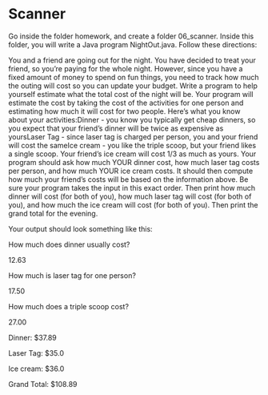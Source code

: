 # Scanner

Go inside the folder homework, and create a folder 06_scanner. Inside this folder, you will write a Java program NightOut.java. Follow these directions:

You and a friend are going out for the night. You have decided to treat your friend, so you’re paying for the whole night. However, since you have a fixed amount of money to spend on fun things, you need to track how much the outing will cost so you can update your budget.
Write a program to help yourself estimate what the total cost of the night will be. Your program will estimate the cost by taking the cost of the activities for one person and estimating how much it will cost for two people.
Here’s what you know about your activities:Dinner - you know you typically get cheap dinners, so you expect that your friend’s dinner will be twice as expensive as yoursLaser Tag - since laser tag is charged per person, you and your friend will cost the sameIce cream - you like the triple scoop, but your friend likes a single scoop. Your friend’s ice cream will cost 1/3 as much as yours.
Your program should ask how much YOUR dinner cost, how much laser tag costs per person, and how much YOUR ice cream costs. It should then compute how much your friend’s costs will be based on the information above. Be sure your program takes the input in this exact order.
Then print how much dinner will cost (for both of you), how much laser tag will cost (for both of you), and how much the ice cream will cost (for both of you). Then print the grand total for the evening.

Your output should look something like this:

How much does dinner usually cost? 

12.63

How much is laser tag for one person? 

17.50

How much does a triple scoop cost? 

27.00

Dinner: $37.89

Laser Tag: $35.0  

Ice cream: $36.0

Grand Total: $108.89
